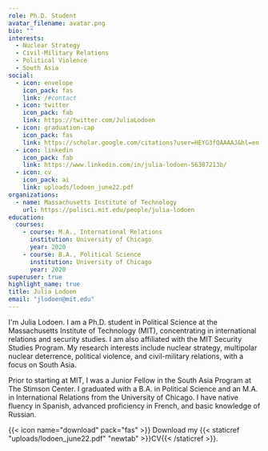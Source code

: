 ```yaml
---
role: Ph.D. Student
avatar_filename: avatar.png
bio: ""
interests:
  - Nuclear Strategy
  - Civil-Military Relations
  - Political Violence
  - South Asia
social:
  - icon: envelope
    icon_pack: fas
    link: /#contact
  - icon: twitter
    icon_pack: fab
    link: https://twitter.com/JuliaLodoen
  - icon: graduation-cap
    icon_pack: fas
    link: https://scholar.google.com/citations?user=HEYG3fQAAAAJ&hl=en
  - icon: linkedin
    icon_pack: fab
    link: https://www.linkedin.com/in/julia-lodoen-56307213b/
  - icon: cv
    icon_pack: ai
    link: uploads/lodoen_june22.pdf
organizations:
  - name: Massachusetts Institute of Technology
    url: https://polisci.mit.edu/people/julia-lodoen
education:
  courses:
    - course: M.A., International Relations
      institution: University of Chicago
      year: 2020
    - course: B.A., Political Science
      institution: University of Chicago
      year: 2020
superuser: true
highlight_name: true
title: Julia Lodoen
email: "jlodoen@mit.edu"
---
```

I'm Julia Lodoen. I am a Ph.D. student in Political Science at the Massachusetts Institute of Technology (MIT), concentrating in international relations and security studies. I am also affiliated with the MIT Security Studies Program. My research interests include nuclear strategy, multipolar nuclear deterrence, political violence, and civil-military relations, with a focus on South Asia. 

Prior to starting at MIT, I was a Junior Fellow in the South Asia Program at The Stimson Center. I graduated with a B.A. in Political Science and an M.A. in International Relations from the University of Chicago. I have native fluency in Spanish, advanced proficiency in French, and basic knowledge of Russian.

{{< icon name="download" pack="fas" >}} Download my {{< staticref "uploads/lodoen_june22.pdf" "newtab" >}}CV{{< /staticref >}}.
